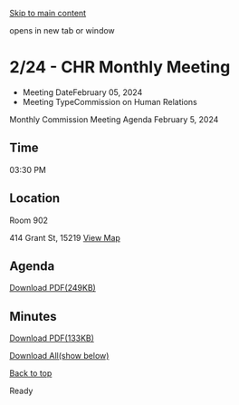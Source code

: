 [Skip to main content](https://www.pittsburghpa.gov/City-Government/Boards-Authorities-Commissions/List-of-Boards-Authorities-Commissions/Commission-on-Human-Relations/Commission-Meetings/CHR-Meetings/2024/224-CHR-Monthly-Meeting#main-content)

opens in new tab or window

# 2/24 - CHR Monthly Meeting

- Meeting DateFebruary 05, 2024
- Meeting TypeCommission on Human Relations

Monthly Commission Meeting Agenda
February 5, 2024

## Time

03:30 PM

## Location

Room 902

414 Grant St, 15219 [View Map](https://maps.google.com/?q=414%20Grant%20St%2015219)

## Agenda

[Download PDF(249KB)](https://www.pittsburghpa.gov/files/assets/city/v/1/bac/documents/chr/meetings/23898_monthly_commission_meeting_agenda_20240205.pdf)

## Minutes

[Download PDF(133KB)](https://www.pittsburghpa.gov/files/assets/city/v/1/bac/documents/chr/meetings/24790_commission_on_human_relations_meeting_minutes_-_february_2024.pdf)

[Download All(show below)](https://www.pittsburghpa.gov/ocapi/City/files/zipall/bb7817a0-7924-4afa-ac14-f5d243f479fc/file/05%20Feb%202024_-_Commission_on_Human_Relations.zip)

[Back to top](https://www.pittsburghpa.gov/City-Government/Boards-Authorities-Commissions/List-of-Boards-Authorities-Commissions/Commission-on-Human-Relations/Commission-Meetings/CHR-Meetings/2024/224-CHR-Monthly-Meeting#body-top)

Ready
